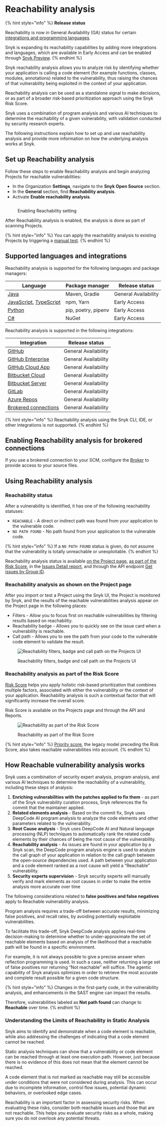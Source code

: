 # Reachability analysis

{% hint style="info" %}
**Release status**

Reachability is now in General Availability (GA) status for certain [integrations and programming languages](reachability-analysis.md#supported-languages-and-integrations).

Snyk is expanding its reachability capabilities by adding more integrations and languages, which are available in Early Access and can be enabled through [Snyk Preview](../../snyk-admin/snyk-preview.md).
{% endhint %}

Snyk reachability analysis allows you to analyze risk by identifying whether your application is calling a code element (for example functions, classes, modules, annotations) related to the vulnerability, thus raising the chances of that vulnerability being exploited in the context of your application.

Reachability analysis can be used as a standalone signal to make decisions, or as part of a broader risk-based prioritization approach using the Snyk Risk Score.&#x20;

Snyk uses a combination of program analysis and various AI techniques to determine the reachability of a given vulnerability, with validation conducted by security research experts.

The following instructions explain how to set up and use reachability analysis and provide more information on how the underlying analysis works at Snyk.&#x20;

## Set up Reachability analysis

Follow these steps to enable Reachability analysis and begin analyzing Projects for reachable vulnerabilities:&#x20;

* In the Organization **Settings**, navigate to the **Snyk Open Source** section.
* In the **General** section, find **Reachability analysis**.
* Activate **Enable reachability analysis**.

<figure><img src="../../.gitbook/assets/image (573).png" alt=""><figcaption><p>Enabling Reachability setting</p></figcaption></figure>

After Reachability analysis is enabled, the analysis is done as part of scanning Projects.&#x20;

{% hint style="info" %}
You can apply the reachability analysis to existing Projects by triggering a [manual test](../../scan-with-snyk/pull-requests/snyk-pull-or-merge-requests/#manual-snyk-prs).
{% endhint %}

## Supported languages and integrations

Reachability analysis is supported for the following languages and package managers:

| Language                                                                                                                                                                   | Package manager     | Release status       |
| -------------------------------------------------------------------------------------------------------------------------------------------------------------------------- | ------------------- | -------------------- |
| [Java](../../supported-languages-package-managers-and-frameworks/java-and-kotlin/)                                                                                         | Maven, Gradle       | General Availability |
| [JavaScript](../../supported-languages-package-managers-and-frameworks/javascript/), [TypeScript](../../supported-languages-package-managers-and-frameworks/typescript.md) | npm, Yarn           | Early Access         |
| [Python](../../supported-languages-package-managers-and-frameworks/python/)                                                                                                | pip, poetry, pipenv | Early Access         |
| [C#](../../supported-languages-package-managers-and-frameworks/.net/)                                                                                                      | NuGet               | Early Access         |

Reachability analysis is supported in the following integrations:

| Integration                                                                                                                                                              | Release status       |
| ------------------------------------------------------------------------------------------------------------------------------------------------------------------------ | -------------------- |
| [GitHub](../../scm-ide-and-ci-cd-integrations/snyk-scm-integrations/github.md)                                                                                           | General Availability |
| [GitHub Enterprise](../../snyk-cli/scan-and-maintain-projects-using-the-cli/cli-tools/snyk-scm-contributors-count/scripts-for-scm-contributors-count/github-enterprise/) | General Availability |
| [GitHub Cloud App](https://docs.snyk.io/scm-ide-and-ci-cd-integrations/snyk-scm-integrations/github-cloud-app)                                                           | General Availability |
| [Bitbucket Cloud](../../scm-ide-and-ci-cd-integrations/snyk-scm-integrations/bitbucket-cloud-app.md)                                                                     | General Availability |
| [Bitbucket Server](../../scm-ide-and-ci-cd-integrations/snyk-scm-integrations/bitbucket-data-center-server.md)                                                           | General Availability |
| [GitLab](../../scm-ide-and-ci-cd-integrations/snyk-scm-integrations/gitlab.md)                                                                                           | General Availability |
| [Azure Repos](../../scm-ide-and-ci-cd-integrations/snyk-scm-integrations/azure-repositories-tfs.md)                                                                      | General Availability |
| [Brokered connections](../../enterprise-setup/snyk-broker/broker-inbound-and-outbound-connections-and-allowed-requests.md)                                               | General Availability |

{% hint style="info" %}
Reachability analysis using the Snyk CLI, IDE, or other integrations is not supported.
{% endhint %}

## **Enabling Reachability** analysis **for brokered connections**

If you use a brokered connection to your SCM, configure the [Broker](../../enterprise-setup/snyk-broker/) to provide access to your source files.

## Using Reachability analysis

### Reachability status&#x20;

After a vulnerability is identified, it has one of the following reachability statuses:

* `REACHABLE` - A direct or indirect path was found from your application to the vulnerable code.
* `NO PATH FOUND` - No path found from your application to the vulnerable code.

{% hint style="info" %}
If a `NO PATH FOUND` status is given, do not assume that the vulnerability is totally unreachable or unexploitable.
{% endhint %}

Reachability analysis status is available [on the Project page](reachability-analysis.md#reachability-analysis-as-shown-on-the-project-page), [as part of the Risk Score](reachability-analysis.md#reachability-analysis-as-part-of-the-risk-score), in the [Issues Detail report](../../manage-issues/reporting/available-snyk-reports.md#issues-detail-report), and through the API endpoint  [Get issues by Group ID](../../snyk-api/reference/issues.md#groups-group_id-issues).&#x20;

### Reachability analysis as shown on the Project page

After you import  or test a Project using the Snyk UI, the Project is monitored by Snyk, and the results of the reachable vulnerabilities analysis appear on the Project page in the following places:

* Filters - Allow you to focus first on reachable vulnerabilities by filtering results based on reachability.
* Reachability badge - Allows you to quickly see on the issue card when a vulnerability is reachable.
* Call path - Allows you to see the path from your code to the vulnerable code element to validate the result.

<figure><img src="../../.gitbook/assets/image (124) (1) (1) (1) (2) (1) (1) (1) (2) (2) (2).png" alt="Reachability filters, badge and call path on the Projects UI"><figcaption><p>Reachability filters, badge and call path on the Projects UI</p></figcaption></figure>

### Reachability analysis as part of the Risk Score

[Risk Score](risk-score.md) helps you apply holistic risk-based prioritization that combines multiple factors,  associated with either the vulnerability or the context of your application. Reachability analysis is such a contextual factor that will significantly increase the overall score.&#x20;

Risk Score is available on the Projects page and through the API and Reports.&#x20;

<div data-full-width="false"><figure><img src="../../.gitbook/assets/image (1) (7).png" alt="Reachability as part of the Risk Score"><figcaption><p>Reachability as part of the Risk Score</p></figcaption></figure></div>

{% hint style="info" %}
[Priority score](priority-score.md), the legacy model preceding the Risk Score, also takes reachable vulnerabilities into account.&#x20;
{% endhint %}

## How Reachable vulnerability analysis works

Snyk uses a combination of security expert analysis, program analysis, and various AI techniques to determine the reachability of a vulnerability, including these steps of analysis:&#x20;

1. **Enriching vulnerabilities with the patches applied to fix them** - as part of the Snyk vulnerability curation process, Snyk references the fix commit that the maintainer applied.&#x20;
2. **Related elements analysis** - Based on the commit fix, Snyk uses DeepCode AI program analysis to analyze the code elements and other parameters related to the vulnerability.&#x20;
3. **Root Cause analysis** - Snyk uses DeepCode AI and Natural language processing (NLP) techniques to automatically rank the related code elements by their chances of being the root cause of the vulnerability.  &#x20;
4. **Reachability analysis** -  As issues are found in your application by a Snyk scan, the DeepCode program analysis engine is used to analyze the call graph of your application in relation to the call graph between the open-source dependencies used. A path between your application and a code element ranked as a root cause will yield a “Reachable” vulnerability.&#x20;
5. **Security experts supervision** - Snyk security experts will manually verify and mark elements as root causes in order to make the entire analysis more accurate over time

The following considerations related to **false positives and false negatives** apply to Reachable vulnerability analysis.&#x20;

Program analysis requires a trade-off between accurate results, minimizing false positives, and recall rates, by avoiding potentially exploitable vulnerabilities.&#x20;

To facilitate this trade-off, Snyk DeepCode analysis applies real-time decision-making to determine whether to under-approximate the set of reachable elements based on analysis of the likelihood that a reachable path will be found in a specific environment.&#x20;

For example, it is not always possible to give a precise answer when reflection programming is used. In such a case, neither returning a large set of false positives nor returning “Not reachable” will suffice. The agentic capability of Snyk  analysis optimizes in order to retrieve the most accurate and complete result possible for a given code structure.&#x20;

{% hint style="info" %}
Changes in the first-party code, in the vulnerability analysis, and enhancements in the SAST engine can impact the results.&#x20;

Therefore, vulnerabilities labeled as **Not path found** can change to **Reachable** over time.
{% endhint %}

### Understanding the Limits of Reachability in Static Analysis

Snyk aims to identify and demonstrate when a code element is reachable, while also addressing the challenges of indicating that a code element cannot be reached.  &#x20;

Static analysis techniques can show that a vulnerability or code element can be reached through at least one execution path. However, just because there is no evidence of this does not mean that the element cannot be reached.&#x20;

A code element that is not marked as reachable may still be accessible under conditions that were not considered during analysis. This can occur due to incomplete information, control flow issues, potential dynamic behaviors, or overlooked edge cases.

Reachability is an important factor in assessing security risks. When evaluating these risks, consider both reachable issues and those that are not reachable. This helps you evaluate security risks as a whole, making sure you do not overlook any potential threats.

